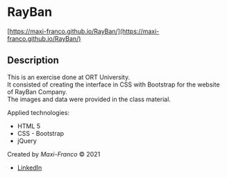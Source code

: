 # RayBan
[https://maxi-franco.github.io/RayBan/](https://maxi-franco.github.io/RayBan/)

## Description
This is an exercise done at ORT University.<br>
It consisted of creating the interface in CSS with Bootstrap for the website of RayBan Company.<br>
The images and data were provided in the class material.

Applied technologies:
- HTML 5
- CSS - Bootstrap
- jQuery


Created by _Maxi-Franco_ &copy; 2021<br>
* [LinkedIn](https://www.linkedin.com/in/maxi-franco/)
